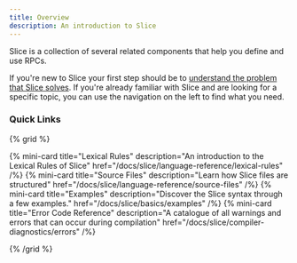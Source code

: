 ```yaml
---
title: Overview
description: An introduction to Slice
---
```


Slice is a collection of several related components that help you define and use RPCs.

If you're new to Slice your first step should be to [understand the problem that Slice solves](/docs/slice/basics/why-use-slice). If you're already familiar with Slice and are looking for a specific topic, you can use the navigation on the left to find what you need.

### Quick Links

{% grid %}

{% mini-card title="Lexical Rules" description="An introduction to the Lexical Rules of Slice" href="/docs/slice/language-reference/lexical-rules" /%}
{% mini-card title="Source Files" description="Learn how Slice files are structured" href="/docs/slice/language-reference/source-files" /%}
{% mini-card title="Examples" description="Discover the Slice syntax through a few examples." href="/docs/slice/basics/examples" /%}
{% mini-card title="Error Code Reference" description="A catalogue of all warnings and errors that can occur during compilation" href="/docs/slice/compiler-diagnostics/errors" /%}

{% /grid %}
